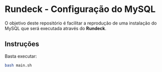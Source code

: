# Rundeck - Configuração do MySQL

O objetivo deste repositório é facilitar a reprodução de uma instalação do MySQL que será executada através do **Rundeck**.

## Instruções

Basta executar:

```bash
bash main.sh

``` 
